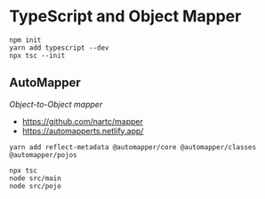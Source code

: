 # TypeScript and Object Mapper

```
npm init
yarn add typescript --dev
npx tsc --init
```

## AutoMapper
_Object-to-Object mapper_

- https://github.com/nartc/mapper
- https://automapperts.netlify.app/

```
yarn add reflect-metadata @automapper/core @automapper/classes @automapper/pojos

npx tsc
node src/main
node src/pojo
```
